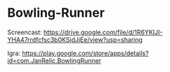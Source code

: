 # Bowling-Runner

Screencast:
https://drive.google.com/file/d/1R6YKIJI-YHA47rrdfcfsc3b0KSjdJjEe/view?usp=sharing

Igra:
https://play.google.com/store/apps/details?id=com.JanRelic.BowlingRunner
